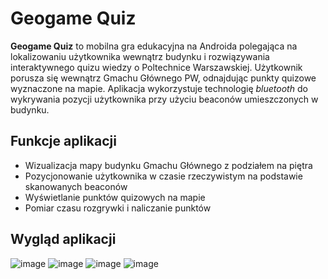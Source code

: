 # Geogame Quiz

**Geogame Quiz** to mobilna gra edukacyjna na Androida polegająca na lokalizowaniu użytkownika wewnątrz budynku i rozwiązywania interaktywnego quizu wiedzy o Poltechnice Warszawskiej. Użytkownik porusza się wewnątrz Gmachu Głównego PW, odnajdując punkty quizowe wyznaczone na mapie.
Aplikacja wykorzystuje technologię *bluetooth* do wykrywania pozycji użytkownika przy użyciu beaconów umieszczonych w budynku.

## Funkcje aplikacji

- Wizualizacja mapy budynku Gmachu Głównego z podziałem na piętra
- Pozycjonowanie użytkownika w czasie rzeczywistym na podstawie skanowanych beaconów
- Wyświetlanie punktów quizowych na mapie
- Pomiar czasu rozgrywki i naliczanie punktów

## Wygląd aplikacji
![image](https://github.com/user-attachments/assets/06663842-2d00-4952-bb7d-5167f2d34543)
![image](https://github.com/user-attachments/assets/cf0a5888-184f-45db-bb04-a84a57dd2339)
![image](https://github.com/user-attachments/assets/27ce9a83-f1af-42a1-aa40-f88b43d76299)
![image](https://github.com/user-attachments/assets/a3c2147a-91cb-4936-a95c-60eb69c0db9a)


